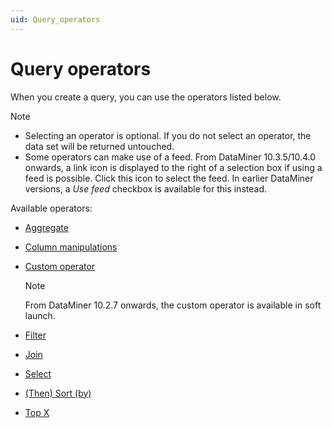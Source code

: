 ```yaml
---
uid: Query_operators
---
```


# Query operators

When you create a query, you can use the operators listed below.

> [!NOTE]
>
> - Selecting an operator is optional. If you do not select an operator, the data set will be returned untouched.
> - Some operators can make use of a feed. From DataMiner 10.3.5/10.4.0 onwards<!--  RN 35837 -->, a link icon is displayed to the right of a selection box if using a feed is possible. Click this icon to select the feed. In earlier DataMiner versions, a *Use feed* checkbox is available for this instead.

Available operators:

- [Aggregate](xref:GQI_Aggregate)

- [Column manipulations](xref:GQI_Column_manipulations)

- [Custom operator](xref:GQI_Custom_Operator)

  > [!NOTE]
  > From DataMiner 10.2.7 onwards, the custom operator is available in soft launch.

- [Filter](xref:GQI_Filter)

- [Join](xref:GQI_Join)

- [Select](xref:GQI_Select)

- [(Then) Sort (by)](xref:GQI_Sort)

- [Top X](xref:GQI_Top_X)
